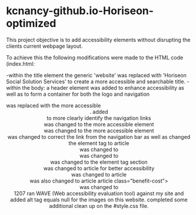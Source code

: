 # kcnancy-github.io-Horiseon-optimized

This project objective is to add accessibility elements without disrupting the clients current webpage layout. 

To achieve this the following modifications were made to the HTML code (index.html:

-within the title element the generic 'website' was replaced with 'Horiseon Social Solution Services' to create a more accessible and searchable title.
-within the body:
      a header element was added to enhance accessibility as well as to form a container for both the logo and navigation 
      <div class="header"> was replaced with the more accessible <header>.
      added <nav> to more clearly identify the navigation links
      <div class="hero"></div> was changed to the more accessible element <section class="hero"></section>
      <div class="content"> was changed to the more accessible element <section class="content">
      <div class="search-engine-optimization"> was changed to correct the link from the navigation bar as well as changed the element tag to article <article id="search-engine-optimization" class="search-engine-optimization">
      <div id="online-reputation-management" class="online-reputation-management"> was changed to <article id="online-reputation-management" class="online-reputation-management">
      <div id="social-media-marketing" class="social-media-marketing"> was changed to <article id="social-media-marketing" class="social-media-marketing">
      <div class="benefits"> was changed to the element tag section <section class="benefits">
      <div class="benefit-lead"> was changed to article for better accessibility <article class="benefit-lead">
      <div class="benefit-brand"> was changed to article <article class="benefit-brand">
      <div class="benefit-cost"> was also changed to article article class="benefit-cost">
      <div class="footer"> was changed to <footer class="footer">
1207 
       ran WAVE (Web accessibility evaluation tool) against my site and added alt tag equals null for the images on this website. 
           completed some additional clean up on the #style.css file.
      
